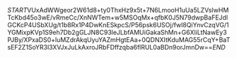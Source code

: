 $START$VUxAdWWgeor2W61d8+ty0ThxHz9x5t+7N6LmooH1uUa5LZVsIwHMTcKbd45o3wE/vRmeCc/XnNWTem+w5MSOqMx+qfbK0J5N79dwpBaFEJdlGCKcP4USbXUg/t1b8Rx1P4DwKnESkpcS/P56psk6USOj/fwl8QiYnvCzqVG/1YGMixpKVp1S9eh7Db2gGLJN8C93leJLbfAMUiGakaShMn+G6XliLtNawEy3PJBy/XPxaDS0+luMZdrAkqUyuYAZmHgtEAa+0QDNXItKduMAG55rCqY+BaTsEF2Z1SoYR3l3XVJxJuLkAxroJRbFDffzqba6flRUL0aBDn9orJmnDw==$END$